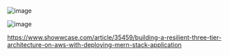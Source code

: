 
![image](https://github.com/pythonkid2/DevOps-Practice/assets/100591950/1202475a-ed8c-4140-9042-0adc180c90fb)


![image](https://github.com/pythonkid2/DevOps-Practice/assets/100591950/ace68fae-eaf4-4ca4-9457-c529031e2d97)

https://www.showwcase.com/article/35459/building-a-resilient-three-tier-architecture-on-aws-with-deploying-mern-stack-application
